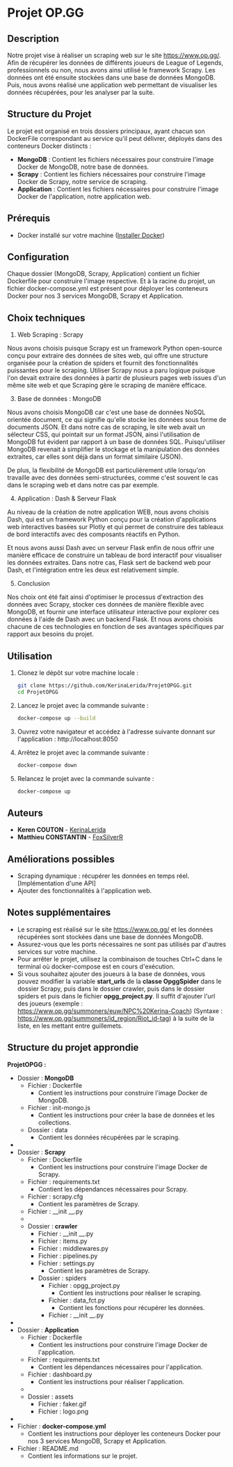 # Projet OP.GG

## Description

Notre projet vise à réaliser un scraping web sur le site https://www.op.gg/. Afin de récupérer les données de différents joueurs de League of Legends, professionnels ou non, nous avons ainsi utilisé le framework Scrapy. Les données ont été ensuite stockées dans une base de données MongoDB. Puis, nous avons réalisé une application web permettant de visualiser les données récupérées, pour les analyser par la suite.

## Structure du Projet

Le projet est organisé en trois dossiers principaux, ayant chacun son DockerFile correspondant au service qu'il peut délivrer, déployés dans des conteneurs Docker distincts :

- **MongoDB** : Contient les fichiers nécessaires pour construire l'image Docker de MongoDB, notre base de données.
- **Scrapy** : Contient les fichiers nécessaires pour construire l'image Docker de Scrapy, notre service de scraping.
- **Application** : Contient les fichiers nécessaires pour construire l'image Docker de l'application, notre application web.

## Prérequis

- Docker installé sur votre machine ([Installer Docker](https://docs.docker.com/get-docker/))

## Configuration

Chaque dossier (MongoDB, Scrapy, Application) contient un fichier Dockerfile pour construire l'image respective. Et à la racine du projet, un fichier docker-compose.yml est présent pour déployer les conteneurs Docker pour nos 3 services MongoDB, Scrapy et Application.

## Choix techniques

1. Web Scraping : Scrapy

Nous avons choisis puisque Scrapy est un framework Python open-source conçu pour extraire des données de sites web, qui offre une structure organisée pour la création de spiders et fournit des fonctionnalités puissantes pour le scraping. Utiliser Scrapy nous a paru logique puisque l'on devait extraire des données à partir de plusieurs pages web issues d'un même site web et que Scraping gère le scraping de manière efficace.

3. Base de données : MongoDB

Nous avons choisis MongoDB car c'est une base de données NoSQL orientée document, ce qui signifie qu'elle stocke les données sous forme de documents JSON. Et dans notre cas de scraping, le site web avait un sélecteur CSS, qui pointait sur un format JSON, ainsi l'utilisation de MongoDB fut évident par rapport à un base de données SQL. Puisqu'utiliser MongoDB revenait à simplifier le stockage et la manipulation des données extraites, car elles sont déjà dans un format similaire (JSON).

De plus, la flexibilité de MongoDB est particulièrement utile lorsqu'on travaille avec des données semi-structurées, comme c'est souvent le cas dans le scraping web et dans notre cas par exemple.

4. Application : Dash & Serveur Flask

Au niveau de la création de notre application WEB, nous avons choisis Dash, qui est un framework Python conçu pour la création d'applications web interactives basées sur Plotly et qui permet de construire des tableaux de bord interactifs avec des composants réactifs en Python.

Et nous avons aussi Dash avec un serveur Flask enfin de nous offrir une manière efficace de construire un tableau de bord interactif pour visualiser les données extraites. Dans notre cas, Flask sert de backend web pour Dash, et l'intégration entre les deux est relativement simple.

5. Conclusion

Nos choix ont été fait ainsi d'optimiser le processus d'extraction des données avec Scrapy, stocker ces données de manière flexible avec MongoDB, et fournir une interface utilisateur interactive pour explorer ces données à l'aide de Dash avec un backend Flask. Et nous avons choisis chacune de ces technologies en fonction de ses avantages spécifiques par rapport aux besoins du projet.

## Utilisation

1. Clonez le dépôt sur votre machine locale :

   ```bash
   git clone https://github.com/KerinaLerida/ProjetOPGG.git
   cd ProjetOPGG
    ```
   
2. Lancez le projet avec la commande suivante :

   ```bash
   docker-compose up --build
   ```
3. Ouvrez votre navigateur et accédez à l'adresse suivante donnant sur l'application : http://localhost:8050

4. Arrêtez le projet avec la commande suivante :

   ```bash
   docker-compose down
   ```
5. Relancez le projet avec la commande suivante : 

   ```bash
   docker-compose up
   ```
   
## Auteurs

- **Keren COUTON** - [KerinaLerida](https://github.com/KerinaLerida)
- **Matthieu CONSTANTIN** - [FoxSilverR](https://github.com/FoxSilverR)

## Améliorations possibles

- Scraping dynamique : récupérer les données en temps réel. [Implémentation d'une API]
- Ajouter des fonctionnalités à l'application web.

## Notes supplémentaires

- Le scraping est réalisé sur le site https://www.op.gg/ et les données récupérées sont stockées dans une base de données MongoDB.
- Assurez-vous que les ports nécessaires ne sont pas utilisés par d'autres services sur votre machine.
- Pour arrêter le projet, utilisez la combinaison de touches Ctrl+C dans le terminal où docker-compose est en cours d'exécution.
- Si vous souhaitez ajouter des joueurs à la base de données, vous pouvez modifier la variable **start_urls** de la **classe OpggSpider** dans le dossier Scrapy, puis dans le dossier crawler, puis dans le dossier spiders et puis dans le fichier **opgg_project.py**. Il suffit d'ajouter l'url des joueurs (exemple : https://www.op.gg/summoners/euw/NPC%20Kerina-Coach) (Syntaxe : https://www.op.gg/summoners/id_region/Riot_id-tag) à la suite de la liste, en les mettant entre guillemets.

## Structure du projet approndie

**ProjetOPGG :**
- Dossier : **MongoDB**
  - Fichier : Dockerfile
    - Contient les instructions pour construire l'image Docker de MongoDB.
  - Fichier : init-mongo.js
    - Contient les instructions pour créer la base de données et les collections.
  - Dossier : data
    - Contient les données récupérées par le scraping.
-
- Dossier : **Scrapy**
  - Fichier : Dockerfile
    - Contient les instructions pour construire l'image Docker de Scrapy.
  - Fichier : requirements.txt
    - Contient les dépendances nécessaires pour Scrapy.
  - Fichier : scrapy.cfg
    - Contient les paramètres de Scrapy.
  - Fichier : __init __.py
  -
  - Dossier : **crawler**
    - Fichier : __init __.py
    - Fichier : items.py
    - Fichier : middlewares.py
    - Fichier : pipelines.py
    - Fichier : settings.py
      - Contient les paramètres de Scrapy.
    - Dossier : spiders
      - Fichier : opgg_project.py
        - Contient les instructions pour réaliser le scraping.
      - Fichier : data_fct.py
        - Contient les fonctions pour récupérer les données.
      - Fichier : __init __.py
-
- Dossier : **Application**
  - Fichier : Dockerfile
    - Contient les instructions pour construire l'image Docker de l'application.
  - Fichier : requirements.txt
    - Contient les dépendances nécessaires pour l'application.
  - Fichier : dashboard.py
    - Contient les instructions pour réaliser l'application.
  -
  - Dossier : assets
    - Fichier : faker.gif
    - Fichier : logo.png
- 
- Fichier : **docker-compose.yml**
  - Contient les instructions pour déployer les conteneurs Docker pour nos 3 services MongoDB, Scrapy et Application.
- Fichier : README.md
  - Contient les informations sur le projet.

